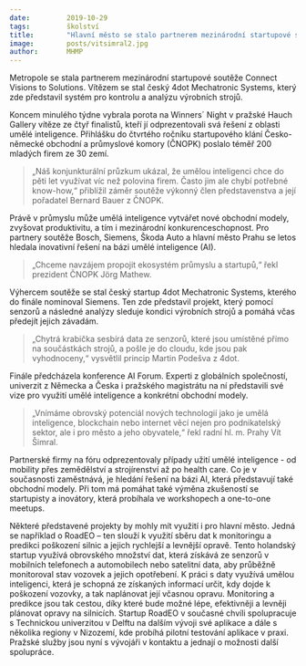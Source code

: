 ```yaml
---
date:         2019-10-29
tags:         školství
title:        "Hlavní město se stalo partnerem mezinárodní startupové soutěže Connect Visions to Solutions"
image: 	      posts/vitsimral2.jpg
author:       MHMP
---
```


Metropole se stala partnerem mezinárodní startupové soutěže Connect Visions to Solutions. Vítězem se stal český 4dot Mechatronic Systems, který zde představil systém pro kontrolu a analýzu výrobních strojů.

Koncem minulého týdne vybrala porota na Winners´ Night v pražské Hauch Gallery vítěze ze čtyř finalistů, kteří jí odprezentovali svá řešení z oblasti umělé inteligence. Přihlášku do čtvrtého ročníku startupového klání Česko-německé obchodní a průmyslové komory (ČNOPK) poslalo téměř 200 mladých firem ze 30 zemí.

> „Náš konjunkturální průzkum ukázal, že umělou inteligenci chce do pěti let využívat víc než polovina firem. Často jim ale chybí potřebné know-how,“ přiblížil záměr soutěže výkonný člen představenstva a její pořadatel Bernard Bauer z ČNOPK.

Právě v průmyslu může umělá inteligence vytvářet nové obchodní modely, zvyšovat produktivitu, a tím i mezinárodní konkurenceschopnost. Pro partnery soutěže Bosch, Siemens, Škoda Auto a hlavní město Prahu se letos hledala inovativní řešení na bázi umělé inteligence (AI). 

> „Chceme navzájem propojit ekosystém průmyslu a startupů,“ řekl prezident ČNOPK Jörg Mathew.

Výhercem soutěže se stal český startup 4dot Mechatronic Systems, kterého do finále nominoval Siemens. Ten zde představil projekt, který pomocí senzorů a následné analýzy sleduje kondici výrobních strojů a pomáhá včas předejít jejich závadám. 

> „Chytrá krabička sesbírá data ze senzorů, které jsou umístěné přímo na součástkách strojů, a pošle je do cloudu, kde jsou pak vyhodnoceny,“ vysvětlil princip Martin Podešva z 4dot.

Finále předcházela konference AI Forum. Experti z globálních společností, univerzit z Německa a Česka i pražského magistrátu na ní představili své vize pro využití umělé inteligence a konkrétní obchodní modely. 

> „Vnímáme obrovský potenciál nových technologií jako je umělá inteligence, blockchain nebo internet věcí nejen pro podnikatelský sektor, ale i pro město a jeho obyvatele,“ řekl radní hl. m. Prahy Vít Šimral.

Partnerské firmy na fóru odprezentovaly případy užití umělé inteligence - od mobility přes zemědělství a strojírenství až po health care. Co je v současnosti zaměstnává, je hledání řešení na bázi AI, která představují také obchodní modely. Při tom má pomáhat také výměna zkušeností se startupisty a inovátory, která probíhala ve workshopech a one-to-one meetups. 

Některé představené projekty by mohly mít využití i pro hlavní město. Jedná se například o RoadEO – ten slouží k využití sběru dat k monitoringu a predikci poškození silnic a jejich rychlejší a levnější opravě. Tento holandský startup využívá obrovského množství dat, která získává ze senzorů v mobilních telefonech a automobilech nebo satelitní data, aby průběžně monitoroval stav vozovek a jejich opotřebení. K práci s daty využívá umělou inteligenci, která je schopná ze získaných informací určit, kdy dojde k poškození vozovky, a tak naplánovat její včasnou opravu. Monitoring a predikce jsou tak cestou, díky které bude možné lépe, efektivněji a levněji plánovat opravy na silnicích. Startup RoadEO v současné chvíli spolupracuje s Technickou univerzitou v Delftu na dalším vývoji své aplikace a dále s několika regiony v Nizozemí, kde probíhá pilotní testování aplikace v praxi. Pražské služby jsou nyní s vývojáři v kontaktu a jednají o možnosti další spolupráce.
